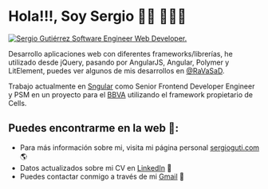 # Hola!!!, Soy Sergio 👋🏻 👨🏻‍💻

[![Sergio Gutiérrez Software Engineer Web Developer.](https://www.sergioguti.com/images/caratula-github-sergio.jpg)](https://www.sergioguti.com)

Desarrollo aplicaciones web con diferentes frameworks/librerías, he utilizado desde jQuery, pasando por AngularJS, Angular, Polymer y LitElement, puedes ver algunos de mis desarrollos en [@RaVaSaD](https://github.com/RaVaSaD). 

Trabajo actualmente en [Sngular](https://www.sngular.com/) como Senior Frontend Developer Engineer y PSM en un proyecto para el [BBVA](https://www.bbva.com/es/) utilizando el framework propietario de Cells. 

## Puedes encontrarme en la web 🤖:
- Para más información sobre mi, visita mi página personal [sergioguti.com](https://www.sergioguti.com) 🌎
- Datos actualizados sobre mi CV en <a href="https://www.linkedin.com/in/sergio-gutierrez-cuartero/" target="_blank">LinkedIn</a> 💼
- Puedes contactar conmigo a través de mi <a href="mailto:sgutierrezcuartero@gmail.com" target="_blank">Gmail</a> 📧
